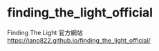 # finding_the_light_official
Finding The Light 官方網站
https://iano822.github.io/finding_the_light_official/
